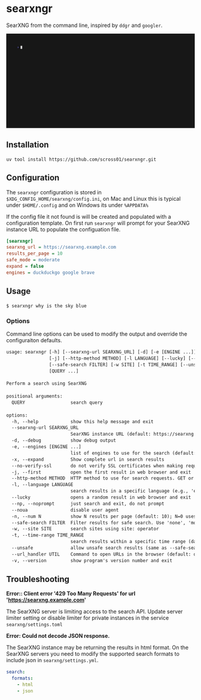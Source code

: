 searxngr
========

SearXNG from the command line, inspired by `ddgr` and `googler`.

![demo](demo/demo.gif)

Installation
------------

```shell
uv tool install https://github.com/scross01/searxngr.git
```

Configuration
-------------

The `searxngr` configuration is stored in `$XDG_CONFIG_HOME/searxng/config.ini`, on Mac and Linux this is typical under `$HOME/.config` and on Windows its under `%APPDATA%`

If the config file it not found is will be created and populated with a configuration template.  On first run `searxngr` will prompt for your SearXNG instance URL to populate the configuation file.

```ini
[searxngr]
searxng_url = https://searxng.example.com
results_per_page = 10
safe_mode = moderate
expand = false
engines = duckduckgo google brave
```

Usage
-----

```shell
$ searxngr why is the sky blue
```

### Options

Command line options can be used to modify the output and override the configuraiton defaults.

```txt
usage: searxngr [-h] [--searxng-url SEARXNG_URL] [-d] [-e [ENGINE ...]] [-x] [--no-verify-ssl] 
                [-j] [--http-method METHOD] [-l LANGUAGE] [--lucky] [--np] [--noua] [-n N]
                [--safe-search FILTER] [-w SITE] [-t TIME_RANGE] [--unsafe] [--url_handler UTIL] [-v]
                [QUERY ...]

Perform a search using SearXNG

positional arguments:
  QUERY                 search query

options:
  -h, --help            show this help message and exit
  --searxng-url SEARXNG_URL
                        SearXNG instance URL (default: https://searxng.example.com)
  -d, --debug           show debug output
  -e, --engines [ENGINE ...]
                        list of engines to use for the search (default: all available engines)
  -x, --expand          Show complete url in search results
  --no-verify-ssl       do not verify SSL certificates when making requests (not recommended)
  -j, --first           open the first result in web browser and exit
  --http-method METHOD  HTTP method to use for search requests. GET or POST (default: GET)
  -l, --language LANGUAGE
                        search results in a specific language (e.g., 'en', 'de', 'fr')
  --lucky               opens a random result in web browser and exit
  --np, --noprompt      just search and exit, do not prompt
  --noua                disable user agent
  -n, --num N           show N results per page (default: 10); N=0 uses the servers default per page
  --safe-search FILTER  Filter results for safe search. Use 'none', 'moderate', or 'strict' (default: strict)
  -w, --site SITE       search sites using site: operator
  -t, --time-range TIME_RANGE
                        search results within a specific time range (day, week, month, year)
  --unsafe              allow unsafe search results (same as --safe-search none)
  --url_handler UTIL    Command to open URLs in the browser (default: open)
  -v, --version         show program's version number and exit
```

## Troubleshooting

**Error:: Client error '429 Too Many Requests' for url 'https://searxng.example.com'**

The SearXNG server is limiting access to the search API. Update server limiter setting or disable limiter for private instances in the service `searxng/settings.toml`

**Error: Could not decode JSON response.**

The SearXNG instance may be returning the results in html format.  On the SearXNG servers you need to modify the supported search formats to include json in `searxng/settings.yml`.

```yaml
search:
  formats:
    - html
    - json
```
